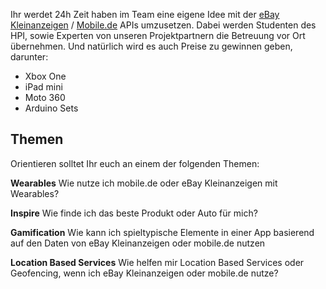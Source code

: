 Ihr werdet 24h Zeit haben im Team eine eigene Idee mit der [eBay Kleinanzeigen](http://kleinanzeigen.ebay.de/anzeigen/) / [Mobile.de](http://www.mobile.de/) APIs umzusetzen. Dabei werden Studenten des HPI, sowie Experten von unseren Projektpartnern die Betreuung vor Ort übernehmen. Und natürlich wird es auch Preise zu gewinnen geben, darunter: 
- Xbox One
- iPad mini
- Moto 360
- Arduino Sets

## Themen
Orientieren solltet Ihr euch an einem der folgenden Themen:

**Wearables**
Wie nutze ich mobile.de oder eBay Kleinanzeigen mit Wearables?

**Inspire**
Wie finde ich das beste Produkt oder Auto für mich?

**Gamification**
Wie kann ich spieltypische Elemente in einer App basierend auf den Daten von eBay Kleinanzeigen oder mobile.de nutzen

**Location Based Services**
Wie helfen mir Location Based Services oder Geofencing, wenn ich eBay Kleinanzeigen oder mobile.de nutze?
